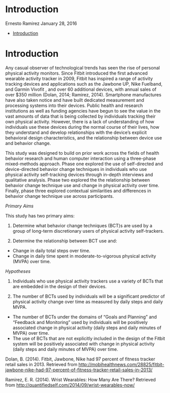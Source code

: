 Introduction
================
Ernesto Ramirez
January 28, 2016

-   [Introduction](#introduction)

Introduction
============

Any casual observer of technological trends has seen the rise of personal physical activity monitors. Since Fitbit introduced the first advanced wearable activity tracker in 2009, Fitbit has inspired a range of activity tracking devices and applications such as the Jawbone UP, Nike Fuelband, and Garmin Vivofit , and over 60 additional devices, with annual sales of over $350 million (Dolan, 2014; Ramirez, 2014). Smartphone manufactures have also taken notice and have built dedicated measurement and processing systems into their devices. Public health and research institutions as well as funding agencies have begun to see the value in the vast amounts of data that is being collected by individuals tracking their own physical activity. However, there is a lack of understanding of how individuals use these devices during the normal course of their lives, how they understand and develop relationships with the device’s explicit behavioral design characteristics, and the relationship between device use and behavior change.

This study was designed to build on prior work across the fields of health behavior research and human computer interaction using a three-phase mixed-methods approach. Phase one explored the use of self-directed and device-directed behavior change techniques in individuals who use physical activity self-tracking devices through in-depth interviews and qualitative analysis. Phase two explored the the relationship between behavior change technique use and change in physical activity over time. Finally, phase three explored contextual similarities and differences in behavior change technique use across participants.

*Primary Aims*

This study has two primary aims:

1.  Determine what behavior change techniques (BCT)s are used by a group of long-term discretionary users of physical activity self-trackers.

2.  Determine the relationship between BCT use and:

-   Change in daily total steps over time.
-   Change in daily time spent in moderate-to-vigorous physical activity (MVPA) over time.

*Hypotheses*

1.  Individuals who use physical activity trackers use a variety of BCTs that are embedded in the design of their devices.

2.  The number of BCTs used by individuals will be a significant predictor of physical activity change over time as measured by daily steps and daily MVPA.

-   The number of BCTs under the domains of “Goals and Planning” and “Feedback and Monitoring” used by individuals will be positively associated change in physical activity (daily steps and daily minutes of MVPA) over time.
-   The use of BCTs that are not explicitly included in the design of the Fitbit system will be positively associated with change in physical activity (daily steps and daily minutes of MVPA) over time.

Dolan, B. (2014). Fitbit, Jawbone, Nike had 97 percent of fitness tracker retail sales in 2013. Retrieved from <http://mobihealthnews.com/28825/fitbit-jawbone-nike-had-97-percent-of-fitness-tracker-retail-sales-in-2013/>

Ramirez, E. R. (2014). Wrist Wearables: How Many Are There? Retrieved from <http://quantifiedself.com/2014/09/wrist-wearables-now/>
